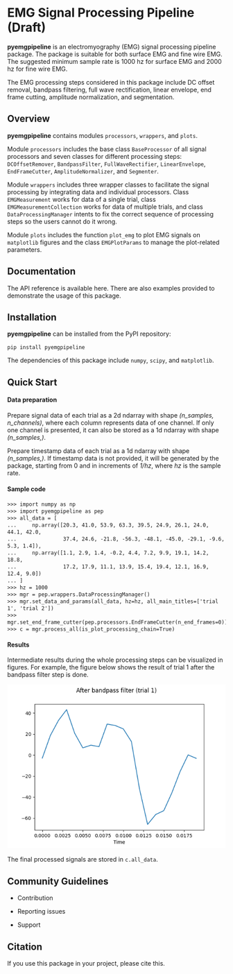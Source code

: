 # EMG Signal Processing Pipeline (Draft)

**pyemgpipeline** is an electromyography (EMG) signal processing pipeline package.
The package is suitable for both surface EMG and fine wire EMG.
The suggested minimum sample rate is 1000 hz for surface EMG
and 2000 hz for fine wire EMG.

The EMG processing steps considered in this package include
DC offset removal, bandpass filtering, full wave rectification, linear envelope,
end frame cutting, amplitude normalization, and segmentation.

## Overview

**pyemgpipeline** contains modules `processors`, `wrappers`, and `plots`.

Module `processors` includes the base class `BaseProcessor` of all signal
processors and seven classes for different processing steps:
`DCOffsetRemover`, `BandpassFilter`, `FullWaveRectifier`, `LinearEnvelope`,
`EndFrameCutter`, `AmplitudeNormalizer`, and `Segmenter`.

Module `wrappers` includes three wrapper classes to facilitate the signal
processing by integrating data and individual processors.
Class `EMGMeasurement` works for data of a single trial,
class `EMGMeasurementCollection` works for data of multiple trials,
and class `DataProcessingManager` intents to fix the correct sequence of
processing steps so the users cannot do it wrong.

Module `plots` includes
the function `plot_emg` to plot EMG signals on `matplotlib` figures
and the class `EMGPlotParams` to manage the plot-related parameters.

## Documentation

The API reference is available here.
There are also examples provided to demonstrate the usage of this package.

## Installation

**pyemgpipeline** can be installed from the PyPI repository:

```
pip install pyemgpipeline
```

The dependencies of this package include `numpy`, `scipy`, and `matplotlib`.

## Quick Start

#### Data preparation

Prepare signal data of each trial as a 2d ndarray with shape
_(n_samples, n_channels)_,
where each column represents data of one channel.
If only one channel is presented, it can also be stored as
a 1d ndarray with shape _(n_samples,)_.

Prepare timestamp data of each trial as a 1d ndarray with shape
_(n_samples,)_.
If timestamp data is not provided, it will be generated by the
package, starting from 0 and in increments of _1/hz_,
where _hz_ is the sample rate.

#### Sample code

```
>>> import numpy as np
>>> import pyemgpipeline as pep
>>> all_data = [
...     np.array([20.3, 41.0, 53.9, 63.3, 39.5, 24.9, 26.1, 24.0, 44.1, 42.0,
...               37.4, 24.6, -21.8, -56.3, -48.1, -45.0, -29.1, -9.6, 5.3, 1.4]),
...     np.array([1.1, 2.9, 1.4, -0.2, 4.4, 7.2, 9.9, 19.1, 14.2, 18.8,
...               17.2, 17.9, 11.1, 13.9, 15.4, 19.4, 12.1, 16.9, 12.4, 9.0])
... ]
>>> hz = 1000
>>> mgr = pep.wrappers.DataProcessingManager()
>>> mgr.set_data_and_params(all_data, hz=hz, all_main_titles=['trial 1', 'trial 2'])
>>> mgr.set_end_frame_cutter(pep.processors.EndFrameCutter(n_end_frames=0))
>>> c = mgr.process_all(is_plot_processing_chain=True)
```

#### Results

Intermediate results during the whole processing steps can be visualized in figures.
For example, the figure below shows the result of trial 1 after the bandpass filter
step is done.

![example figure](doc/assets/fig_ex_in_quick_start.png)

[comment]: <> (<p align="center">)
[comment]: <> (<img src="doc/assets/fig_ex_in_quick_start.png" alt="example figure" width="400">)
[comment]: <> (</p>)

The final processed signals are stored in `c.all_data`.

## Community Guidelines

- Contribution

- Reporting issues

- Support

## Citation

If you use this package in your project, please cite this.



